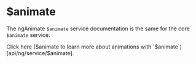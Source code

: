 



# $animate











The ngAnimate `$animate` service documentation is the same for the core `$animate` service.

Click here ($animate to learn more about animations with `$animate`)[api/ng/service/$animate].







  










